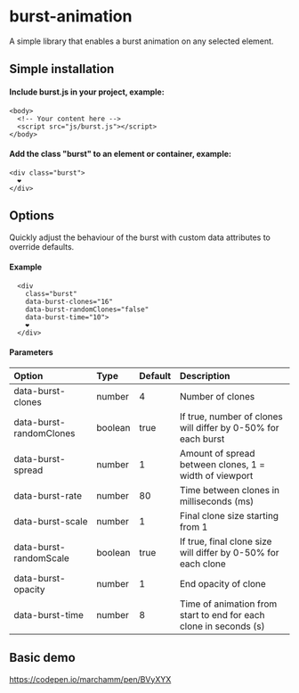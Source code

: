 # burst-animation
A simple library that enables a burst animation on any selected element.

## Simple installation

#### Include burst.js in your project, example:
```
<body>
  <!-- Your content here -->
  <script src="js/burst.js"></script>
</body>
```

#### Add the class "burst" to an element or container, example:
```
<div class="burst">
  ❤️
</div>
```

## Options
Quickly adjust the behaviour of the burst with custom data attributes to override defaults.

#### Example
```
  <div 
    class="burst" 
    data-burst-clones="16"
    data-burst-randomClones="false"
    data-burst-time="10">
    ❤️
  </div>
```

#### Parameters

| Option                       | Type           |  Default   | Description    |
| :--------------------------- |:---------------| :--------- | :------------- |
| data-burst-clones            | number         | 4          | Number of clones 
| data-burst-randomClones      | boolean        | true       | If true, number of clones will differ by 0-50% for each burst
| data-burst-spread            | number         | 1          | Amount of spread between clones, 1 = width of viewport
| data-burst-rate              | number         | 80         | Time between clones in milliseconds (ms)
| data-burst-scale             | number         | 1          | Final clone size starting from 1
| data-burst-randomScale       | boolean        | true       | If true, final clone size will differ by 0-50% for each clone
| data-burst-opacity           | number         | 1          | End opacity of clone
| data-burst-time              | number         | 8          | Time of animation from start to end for each clone in seconds (s)


## Basic demo
https://codepen.io/marchamm/pen/BVyXYX
